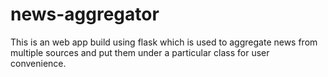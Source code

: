 # news-aggregator
This is an web app build using flask which is used to aggregate news from multiple sources and put them under a particular class for user convenience.
